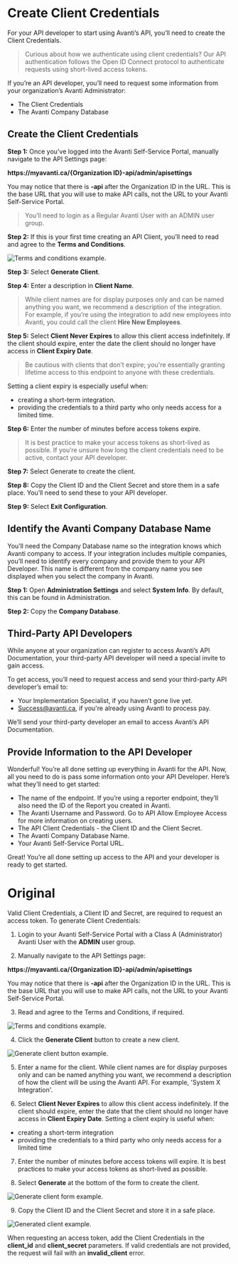 # Create Client Credentials
For your API developer to start using Avanti’s API, you’ll need to create the Client Credentials.

<!-- theme: info -->
>Curious about how we authenticate using client credentials? Our API authentication follows the Open ID Connect protocol to authenticate requests using short-lived access tokens.

If you’re an API developer, you’ll need to request some information from your organization’s Avanti Administrator: 
- The Client Credentials
- The Avanti Company Database

## Create the Client Credentials
**Step 1:** Once you've logged into the Avanti Self-Service Portal, manually navigate to the API Settings page:

**https&#58;//myavanti.ca/{Organization ID}-api/admin/apisettings** 

You may notice that there is  **-api** after the Organization ID in the URL. This is the base URL that you will use to make API calls, not the URL to your Avanti Self-Service Portal.

<!-- theme: info -->
>You’ll need to login as a Regular Avanti User with an ADMIN user group.  


**Step 2:** If this is your first time creating an API Client, you’ll need to read and agree to the **Terms and Conditions**.

![Terms and conditions example.](https://firebasestorage.googleapis.com/v0/b/avanti-hcm.appspot.com/o/api-docs%2Fterms-conditions.png?alt=media&token=c558e359-8a26-4b55-b161-f8ce30ee45f2)

**Step 3:** Select **Generate Client**.


**Step 4:** Enter a description in **Client Name**. 

<!-- theme: info -->
>While client names are for display purposes only and can be named anything you want, we recommend a description of the integration. 
For example, if you’re using the integration to add new employees into Avanti, you could call the client **Hire New Employees**. 


**Step 5:** Select **Client Never Expires** to allow this client access indefinitely. If the client should expire, enter the date the client should no longer have access in **Client Expiry Date**. 

<!-- theme: info -->
>Be cautious with clients that don’t expire; you're essentially granting lifetime access to this endpoint to anyone with these credentials. 

Setting a client expiry is especially useful when:
- creating a short-term integration.
- providing the credentials to a third party who only needs access for a limited time.


**Step 6:** Enter the number of minutes before access tokens expire. 

<!-- theme: info -->
>It is best practice to make your access tokens as short-lived as possible. If you’re unsure how long the client credentials need to be active, contact your API developer. 


**Step 7:** Select Generate to create the client. 


**Step 8:** Copy the Client ID and the Client Secret and store them in a safe place. You’ll need to send these to your API developer. 


**Step 9:** Select **Exit Configuration**. 


## Identify the Avanti Company Database Name
You’ll need the Company Database name so the integration knows which Avanti company to access. If your integration includes multiple companies, you’ll need to identify every company and provide them to your API Developer. This name is different from the company name you see displayed when you select the company in Avanti.

**Step 1:** Open **Administration Settings** and select **System Info**. 
By default, this can be found in Administration. 

**Step 2:** Copy the **Company Database**. 


## Third-Party API Developers
While anyone at your organization can register to access Avanti’s API Documentation, your third-party API developer will need a special invite to gain access. 

To get access, you’ll need to request access and send your third-party API developer’s email to:
- Your Implementation Specialist, if you haven’t gone live yet. 
- Success@avanti.ca, if you're already using Avanti to process pay.

We’ll send your third-party developer an email to access Avanti’s API Documentation. 

## Provide Information to the API Developer
Wonderful! You’re all done setting up everything in Avanti for the API. Now, all you need to do is pass some information onto your API Developer. Here’s what they’ll need to get started:
- The name of the endpoint. If you’re using a reporter endpoint, they’ll also need the ID of the Report you created in Avanti.
- The Avanti Username and Password. Go to API Allow Employee Access for more information on creating users. 
- The API Client Credentials - the Client ID and the Client Secret. 
- The Avanti Company Database Name.
- Your Avanti Self-Service Portal URL.

Great! You’re all done setting up access to the API and your developer is ready to get started. 


# Original

Valid Client Credentials, a Client ID and Secret, are required to request an access token. To generate Client Credentials:

1. Login to your Avanti Self-Service Portal with a Class A (Administrator) Avanti User with the **ADMIN** user group.

2. Manually navigate to the API Settings page:

**https&#58;//myavanti.ca/{Organization ID}-api/admin/apisettings**

You may notice that there is  **-api** after the Organization ID in the URL. This is the base URL that you will use to make API calls, not the URL to your Avanti Self-Service Portal.

3. Read and agree to the Terms and Conditions, if required.

![Terms and conditions example.](https://firebasestorage.googleapis.com/v0/b/avanti-hcm.appspot.com/o/api-docs%2Fterms-conditions.png?alt=media&token=c558e359-8a26-4b55-b161-f8ce30ee45f2)

4. Click the **Generate Client** button to create a new client.

![Generate client button example.](https://firebasestorage.googleapis.com/v0/b/avanti-hcm.appspot.com/o/api-docs%2Fgenerate-client-button.png?alt=media&token=bf7bf936-2354-471d-a3b3-ecec2b1f78e8)

5. Enter a name for the client. While client names are for display purposes only and can be named anything you want, we recommend a description of how the client will be using the Avanti API. For example, 'System X Integration'. 

6. Select **Client Never Expires** to allow this client access indefinitely. If the client should expire, enter the date that the client should no longer have access in **Client Expiry Date**. Setting a client expiry is useful when:
- creating a short-term integration
- providing the credentials to a third party who only needs access for a limited time

7. Enter the number of minutes before access tokens will expire. It is best practices to make your access tokens as short-lived as possible.

8. Select **Generate** at the bottom of the form to create the client.

![Generate client form example.](https://firebasestorage.googleapis.com/v0/b/avanti-hcm.appspot.com/o/api-docs%2Fgenerate-client-form.png?alt=media&token=01e646a3-b454-4443-9190-3caffa051236)

9. Copy the Client ID and the Client Secret and store it in a safe place.

![Generated client example.](https://firebasestorage.googleapis.com/v0/b/avanti-hcm.appspot.com/o/api-docs%2Fclients-table.png?alt=media&token=3430bc59-228f-4d18-a077-95d3848bd3dc)

When requesting an access token, add the Client Credentials in the **client_id** and **client_secret** parameters. If valid credentials are not provided, the request will fail with an **invalid_client** error.
